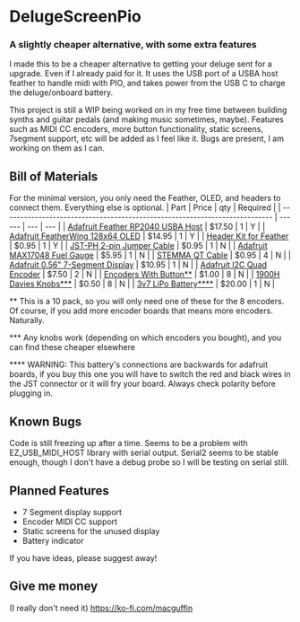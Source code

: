 # DelugeScreenPio
### A slightly cheaper alternative, with some extra features
I made this to be a cheaper alternative to getting your deluge sent for a upgrade.  Even if I already paid for it. It uses the USB port of a USBA host feather to handle midi with PIO, and takes power from the USB C to charge the deluge/onboard battery.

This project is still a WIP being worked on in my free time between building synths and guitar pedals (and making music sometimes, maybe). Features such as MIDI CC encoders, more button functionality, static screens, 7segment support, etc will be added as I feel like it.  Bugs are present, I am working on them as I can.

## Bill of Materials
For the minimal version, you only need the Feather, OLED, and headers to connect them.  Everything else is optional.
| Part | Price | qty | Required |
| --------------------------------------------------------------------------- | ------ | --- | --- |
| [Adafruit Feather RP2040 USBA Host](https://www.adafruit.com/product/5723)  | $17.50 |   1 |   Y |
| [Adafruit FeatherWing 128x64 OLED](https://www.adafruit.com/product/4650)   | $14.95 |   1 |   Y |
| [Header Kit for Feather](https://www.adafruit.com/product/2886)             |  $0.95 |   1 |   Y |
| [JST-PH 2-pin Jumper Cable](https://www.adafruit.com/product/4714)          |  $0.95 |   1 |   N |
| [Adafruit MAX17048 Fuel Gauge](https://www.adafruit.com/product/4650)       |  $5.95 |   1 |   N |
| [STEMMA QT Cable](https://www.adafruit.com/product/4399)                    |  $0.95 |   4 |   N |
| [Adafruit 0.56" 7-Segment Display](https://www.adafruit.com/product/1002)   | $10.95 |   1 |   N |
| [Adafruit I2C Quad Encoder](https://www.adafruit.com/product/2886)          |  $7.50 |   2 |   N |
| [Encoders With Button**](https://www.amazon.com//dp/B07MW7D4FD)             |  $1.00 |   8 |   N |
| [1900H Davies Knobs***](https://www.amazon.com/dp/B07DLKQGLN)               |  $0.50 |   8 |   N |
| [3v7 LiPo Battery****](https://www.amazon.com/dp/B0D3LMBJC5)                | $20.00 |   1 |   N |

** This is a 10 pack, so you will only need one of these for the 8 encoders. Of course, if you add more encoder boards that means more encoders. Naturally.

*** Any knobs work (depending on which encoders you bought), and you can find these cheaper elsewhere

**** WARNING: This battery's connections are backwards for adafruit boards, if you buy this one you will have to switch the red and black wires in the JST connector or it will fry your board.  Always check polarity before plugging in.

## Known Bugs
Code is still freezing up after a time. Seems to be a problem with EZ_USB_MIDI_HOST library with serial output.  Serial2 seems to be stable enough, though I don't have a debug probe so I will be testing on serial still.

## Planned Features
- 7 Segment display support
- Encoder MIDI CC support
- Static screens for the unused display
- Battery indicator

If you have ideas, please suggest away!

## Give me money
(I really don't need it)
https://ko-fi.com/macguffin
